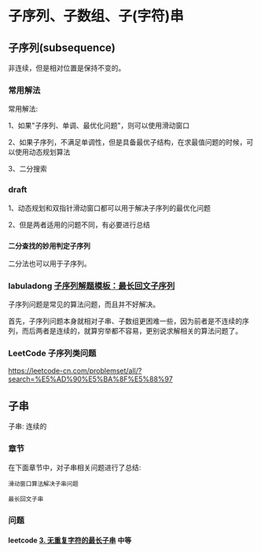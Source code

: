 # 子序列、子数组、子(字符)串



## 子序列(subsequence)

非连续，但是相对位置是保持不变的。

### 常用解法

常用解法:

1、如果"子序列、单调、最优化问题"，则可以使用滑动窗口

2、如果子序列，不满足单调性，但是具备最优子结构，在求最值问题的时候，可以使用动态规划算法

3、二分搜索

### draft

1、动态规划和双指针滑动窗口都可以用于解决子序列的最优化问题

2、但是两者适用的问题不同，有必要进行总结

### `二分查找的妙用判定子序列`

二分法也可以用于子序列。



### labuladong [子序列解题模板：最长回文子序列](https://mp.weixin.qq.com/s/zNai1pzXHeB2tQE6AdOXTA)

子序列问题是常见的算法问题，而且并不好解决。

首先，子序列问题本身就相对子串、子数组更困难一些，因为前者是不连续的序列，而后两者是连续的，就算穷举都不容易，更别说求解相关的算法问题了。



### LeetCode 子序列类问题

https://leetcode-cn.com/problemset/all/?search=%E5%AD%90%E5%BA%8F%E5%88%97

## 子串

子串: 连续的

### 章节

在下面章节中，对子串相关问题进行了总结: 

`滑动窗口算法解决子串问题`

`最长回文子串`

### 问题

#### leetcode [3. 无重复字符的最长子串](https://leetcode-cn.com/problems/longest-substring-without-repeating-characters/) 中等